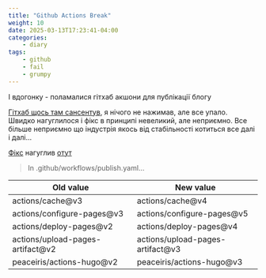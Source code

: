 ```yaml
---
title: "Github Actions Break"
weight: 10
date: 2025-03-13T17:23:41-04:00
categories:
    - diary
tags:
    - github
    - fail
    - grumpy
---
```

І вдогонку - поламалися гітхаб акшони для публікації блогу
<!--more-->
[Гітхаб щось там сансентув](https://github.com/orgs/community/discussions/142581), я нічого не нажимав, але все упало.  
Швидко нагуглилося і фікс в принципі невеликий, але неприємно. Все більше неприємно що індустрія якось від стабільності котиться все далі і далі...


[Фікс](https://github.com/disfinder/disfinder.github.io/commit/7c2776fbccb012c6822ab933aa9fb21ef5681abe) нагуглив [отут](https://discourse.gohugo.io/t/build-failed-because-it-uses-a-deprecated-version-of-actions-upload-artifact-v3/53335/2)


> In .github/workflows/publish.yaml…

| Old value                        | New value                        |
| -------------------------------- | -------------------------------- |
| actions/cache@v3                 | actions/cache@v4                 |
| actions/configure-pages@v3       | actions/configure-pages@v5       |
| actions/deploy-pages@v2          | actions/deploy-pages@v4          |
| actions/upload-pages-artifact@v2 | actions/upload-pages-artifact@v3 |
| peaceiris/actions-hugo@v2        | peaceiris/actions-hugo@v3        |